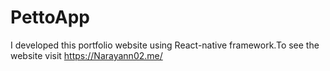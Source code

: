 # PettoApp
I developed this portfolio website using React-native framework.To see the website visit https://Narayann02.me/
